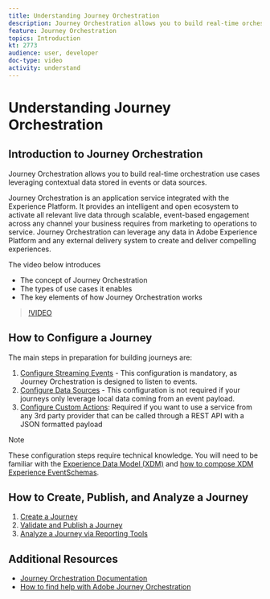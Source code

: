 ```yaml
---
title: Understanding Journey Orchestration
description: Journey Orchestration allows you to build real-time orchestration use cases leveraging contextual data stored in events or data sources
feature: Journey Orchestration
topics: Introduction
kt: 2773
audience: user, developer
doc-type: video
activity: understand
---
```


# Understanding Journey Orchestration

## Introduction to Journey Orchestration

Journey Orchestration allows you to build real-time orchestration use cases leveraging contextual data stored in events or data sources.

Journey Orchestration is an application service integrated with the Experience Platform. It provides an intelligent and open ecosystem to activate all relevant live data through scalable, event-based engagement across any channel your business requires from marketing to operations to service. Journey Orchestration can leverage any data in Adobe Experience Platform and any external delivery system to create and deliver compelling experiences.

The video below introduces

* The concept of Journey Orchestration
* The types of use cases it enables
* The key elements of how Journey Orchestration works

>[!VIDEO](https://video.tv.adobe.com/v/29307?quality=12&enable10seconds=on&speedcontrol=on)

## How to Configure a Journey

The main steps in preparation for building journeys are:

1. [Configure Streaming Events](/help/journey-orchestration/configure-streaming-events.md) - This configuration is mandatory, as Journey Orchestration is designed to listen to events.
2. [Configure Data Sources](/help/journey-orchestration/configure-data-sources.md) - This configuration is not required if your journeys only leverage local data coming from an event payload.
3. [Configure Custom Actions](/help/journey-orchestration/configure-actions.md): Required if you want to use a service from any 3rd party provider that can be called through a REST API with a JSON formatted payload

>[!NOTE] 
>These configuration steps require technical knowledge. You will need to be familiar with the [Experience Data Model (XDM)](/help/schemas/understanding-the-xdm-system-and-experience-data-model.md) and [how to compose XDM Experience EventSchemas](/help/schemas/create-your-first-schema-with-out-of-the-box-components.md).

## How to Create, Publish, and Analyze a Journey

1. [Create a Journey](/help/journey-orchestration/create-a-journey.md)
2. [Validate and Publish a Journey](/help/journey-orchestration/validate-and-publish-a-journey.md)
3. [Analyze a Journey via Reporting Tools](/help/journey-orchestration/reporting.md)

## Additional Resources

* [Journey Orchestration Documentation](https://docs.adobe.com/content/help/en/journeys/using/journey-orchestration-home.html)
* [How to find help with Adobe Journey Orchestration](/help/journey-orchestration/how-to-find-help-with-journey-orchestration.md)
